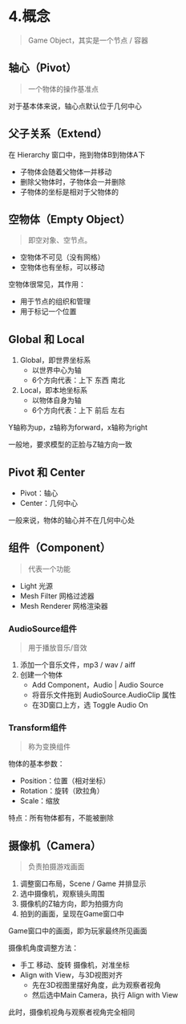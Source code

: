 # 4.概念

> Game Object，其实是一个节点 / 容器

## 轴心（Pivot）

> 一个物体的操作基准点

对于基本体来说，轴心点默认位于几何中心

## 父子关系（Extend）

在 Hierarchy 窗口中，拖到物体B到物体A下

- 子物体会随着父物体一并移动
- 删除父物体时，子物体会一并删除
- 子物体的坐标是相对于父物体的

## 空物体（Empty Object）

> 即空对象、空节点。

- 空物体不可见（没有网格）
- 空物体也有坐标，可以移动

空物体很常见，其作用：

- 用于节点的组织和管理
- 用于标记一个位置

## Global 和 Local

1. Global，即世界坐标系
   - 以世界中心为轴
   - 6个方向代表：上下 东西 南北
2. Local，即本地坐标系
   - 以物体自身为轴
   - 6个方向代表：上下 前后 左右

Y轴称为up，z轴称为forward，x轴称为right

一般地，要求模型的正脸与Z轴方向一致

## Pivot 和 Center

- Pivot：轴心
- Center：几何中心

一般来说，物体的轴心并不在几何中心处

## 组件（Component）

> 代表一个功能

- Light 光源
- Mesh Filter 网格过滤器
- Mesh Renderer 网格渲染器

### AudioSource组件

> 用于播放音乐/音效

1. 添加一个音乐文件，mp3 / wav / aiff
2. 创建一个物体
   - Add Component，Audio | Audio Source
   - 将音乐文件拖到 AudioSource.AudioClip 属性
   - 在3D窗口上方，选 Toggle Audio On

### Transform组件

> 称为变换组件

物体的基本参数：

- Position：位置（相对坐标）
- Rotation：旋转（欧拉角）
- Scale：缩放

特点：所有物体都有，不能被删除

## 摄像机（Camera）

> 负责拍摄游戏画面

1. 调整窗口布局，Scene / Game 并排显示
2. 选中摄像机，观察镜头周围
3. 摄像机的Z轴方向，即为拍摄方向
4. 拍到的画面，呈现在Game窗口中

Game窗口中的画面，即为玩家最终所见画面

摄像机角度调整方法：

- 手工 移动、旋转 摄像机，对准坐标
- Align with View，与3D视图对齐
  - 先在3D视图里摆好角度，此为观察者视角
  - 然后选中Main Camera，执行 Align with View

此时，摄像机视角与观察者视角完全相同